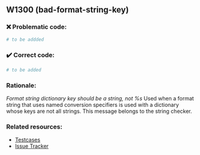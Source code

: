 ## W1300 (bad-format-string-key)

### :x: Problematic code:

```python
# to be addded
```

### :heavy_check_mark: Correct code:

```python
# to be added
```

### Rationale:

 *Format string dictionary key should be a string, not %s*
  Used when a format string that uses named conversion specifiers is used with
  a dictionary whose keys are not all strings. This message belongs to the
  string checker.



### Related resources:

- [Testcases](#)
- [Issue Tracker](https://github.com/PyCQA/pylint/issues?q=is%3Aissue+%22bad-format-string-key%22+OR+%22W1300%22)
